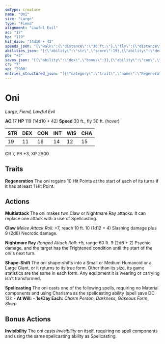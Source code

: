 ```yaml
---
smType: creature
name: "Oni"
size: "Large"
type: "Fiend"
alignment: "Lawful Evil"
ac: "17"
hp: "119"
hit_dice: "14d10 + 42"
speeds_json: "{\"walk\":{\"distance\":\"30 ft.\"},\"fly\":{\"distance\":\"30 ft.\",\"hover\":true}}"
abilities_json: "[{\"ability\":\"str\",\"score\":19},{\"ability\":\"dex\",\"score\":11},{\"ability\":\"con\",\"score\":16},{\"ability\":\"int\",\"score\":14},{\"ability\":\"wis\",\"score\":12},{\"ability\":\"cha\",\"score\":15}]"
pb: "+3"
saves_json: "[{\"ability\":\"dex\",\"bonus\":3},{\"ability\":\"con\",\"bonus\":6},{\"ability\":\"wis\",\"bonus\":4},{\"ability\":\"cha\",\"bonus\":5}]"
cr: "7"
xp: "2900"
entries_structured_json: "[{\"category\":\"trait\",\"name\":\"Regeneration\",\"text\":\"The oni regains 10 Hit Points at the start of each of its turns if it has at least 1 Hit Point.\"},{\"category\":\"action\",\"name\":\"Multiattack\",\"text\":\"The oni makes two Claw or Nightmare Ray attacks. It can replace one attack with a use of Spellcasting.\"},{\"category\":\"action\",\"name\":\"Claw\",\"text\":\"*Melee Attack Roll:* +7, reach 10 ft. 10 (1d12 + 4) Slashing damage plus 9 (2d8) Necrotic damage.\"},{\"category\":\"action\",\"name\":\"Nightmare Ray\",\"text\":\"*Ranged Attack Roll:* +5, range 60 ft. 9 (2d6 + 2) Psychic damage, and the target has the Frightened condition until the start of the oni's next turn.\"},{\"category\":\"action\",\"name\":\"Shape-Shift\",\"text\":\"The oni shape-shifts into a Small or Medium Humanoid or a Large Giant, or it returns to its true form. Other than its size, its game statistics are the same in each form. Any equipment it is wearing or carrying isn't transformed.\"},{\"category\":\"action\",\"name\":\"Spellcasting\",\"text\":\"The oni casts one of the following spells, requiring no Material components and using Charisma as the spellcasting ability (spell save DC 13): - **At Will:** - **1e/Day Each:** *Charm Person*, *Darkness*, *Gaseous Form*, *Sleep*\"},{\"category\":\"bonus\",\"name\":\"Invisibility\",\"text\":\"The oni casts *Invisibility* on itself, requiring no spell components and using the same spellcasting ability as Spellcasting.\"}]"
---
```


# Oni
*Large, Fiend, Lawful Evil*

**AC** 17
**HP** 119 (14d10 + 42)
**Speed** 30 ft., fly 30 ft. (hover)

| STR | DEX | CON | INT | WIS | CHA |
| --- | --- | --- | --- | --- | --- |
| 19 | 11 | 16 | 14 | 12 | 15 |

CR 7, PB +3, XP 2900

## Traits

**Regeneration**
The oni regains 10 Hit Points at the start of each of its turns if it has at least 1 Hit Point.

## Actions

**Multiattack**
The oni makes two Claw or Nightmare Ray attacks. It can replace one attack with a use of Spellcasting.

**Claw**
*Melee Attack Roll:* +7, reach 10 ft. 10 (1d12 + 4) Slashing damage plus 9 (2d8) Necrotic damage.

**Nightmare Ray**
*Ranged Attack Roll:* +5, range 60 ft. 9 (2d6 + 2) Psychic damage, and the target has the Frightened condition until the start of the oni's next turn.

**Shape-Shift**
The oni shape-shifts into a Small or Medium Humanoid or a Large Giant, or it returns to its true form. Other than its size, its game statistics are the same in each form. Any equipment it is wearing or carrying isn't transformed.

**Spellcasting**
The oni casts one of the following spells, requiring no Material components and using Charisma as the spellcasting ability (spell save DC 13): - **At Will:** - **1e/Day Each:** *Charm Person*, *Darkness*, *Gaseous Form*, *Sleep*

## Bonus Actions

**Invisibility**
The oni casts *Invisibility* on itself, requiring no spell components and using the same spellcasting ability as Spellcasting.
